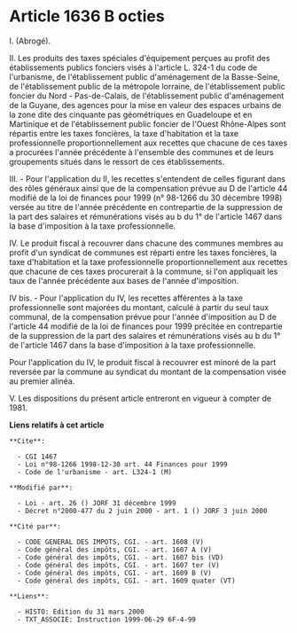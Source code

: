 # Article 1636 B octies

I. (Abrogé).

II. Les produits des taxes spéciales d'équipement perçues au profit des établissements publics fonciers visés à l'article L.
324-1 du code de l'urbanisme, de l'établissement public d'aménagement de la Basse-Seine, de l'établissement public de la
métropole lorraine, de l'établissement public foncier du Nord - Pas-de-Calais, de l'établissement public d'aménagement de la
Guyane, des agences pour la mise en valeur des espaces urbains de la zone dite des cinquante pas géométriques en Guadeloupe
et en Martinique et de l'établissement public foncier de l'Ouest Rhône-Alpes sont répartis entre les taxes foncières, la taxe
d'habitation et la taxe professionnelle proportionnellement aux recettes que chacune de ces taxes a procurées l'année
précédente à l'ensemble des communes et de leurs groupements situés dans le ressort de ces établissements.

III. - Pour l'application du II, les recettes s'entendent de celles figurant dans des rôles généraux ainsi que de la
compensation prévue au D de l'article 44 modifié de la loi de finances pour 1999 (n° 98-1266 du 30 décembre 1998) versée au
titre de l'année précédente en contrepartie de la suppression de la part des salaires et rémunérations visés au b du 1° de
l'article 1467 dans la base d'imposition à la taxe professionnelle.

IV. Le produit fiscal à recouvrer dans chacune des communes membres au profit d'un syndicat de communes est réparti entre les
taxes foncières, la taxe d'habitation et la taxe professionnelle proportionnellement aux recettes que chacune de ces taxes
procurerait à la commune, si l'on appliquait les taux de l'année précédente aux bases de l'année d'imposition.

IV bis. - Pour l'application du IV, les recettes afférentes à la taxe professionnelle sont majorées du montant, calculé à
partir du seul taux communal, de la compensation prévue pour l'année d'imposition au D de l'article 44 modifié de la loi de
finances pour 1999 précitée en contrepartie de la suppression de la part des salaires et rémunérations visés au b du 1° de
l'article 1467 dans la base d'imposition à la taxe professionnelle.

Pour l'application du IV, le produit fiscal à recouvrer est minoré de la part reversée par la commune au syndicat du montant
de la compensation visée au premier alinéa.

V. Les dispositions du présent article entreront en vigueur à compter de 1981.

**Liens relatifs à cet article**

	**Cite**:

	  - CGI 1467
	  - Loi n°98-1266 1998-12-30 art. 44 Finances pour 1999
	  - Code de l'urbanisme - art. L324-1 (M)

	**Modifié par**:

	  - Loi - art. 26 () JORF 31 décembre 1999
	  - Décret n°2000-477 du 2 juin 2000 - art. 1 () JORF 3 juin 2000

	**Cité par**:

	  - CODE GENERAL DES IMPOTS, CGI. - art. 1608 (V)
	  - Code général des impôts, CGI. - art. 1607 A (V)
	  - Code général des impôts, CGI. - art. 1607 bis (VD)
	  - Code général des impôts, CGI. - art. 1607 ter (V)
	  - Code général des impôts, CGI. - art. 1609 B (V)
	  - Code général des impôts, CGI. - art. 1609 quater (VT)

	**Liens**:

	  - HISTO: Edition du 31 mars 2000
	  - TXT_ASSOCIE: Instruction 1999-06-29 6F-4-99
